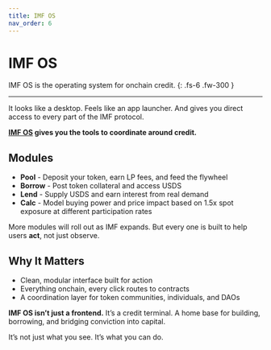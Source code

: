```yaml
---
title: IMF OS
nav_order: 6
---
```


# IMF OS

IMF OS is the operating system for onchain credit.
{: .fs-6 .fw-300 }

---

It looks like a desktop. Feels like an app launcher. And gives you direct access to every part of the IMF protocol.

**[IMF OS](https://app.imf.bz) gives you the tools to coordinate around credit.**

## Modules

- **Pool** - Deposit your token, earn LP fees, and feed the flywheel  
- **Borrow** - Post token collateral and access USDS  
- **Lend** - Supply USDS and earn interest from real demand  
- **Calc** - Model buying power and price impact based on 1.5x spot exposure at different participation rates

More modules will roll out as IMF expands. But every one is built to help users **act**, not just observe.

## Why It Matters

- Clean, modular interface built for action  
- Everything onchain, every click routes to contracts  
- A coordination layer for token communities, individuals, and DAOs

**IMF OS isn’t just a frontend.** It’s a credit terminal. A home base for building, borrowing, and bridging conviction into capital.

It’s not just what you see. It’s what you can do.